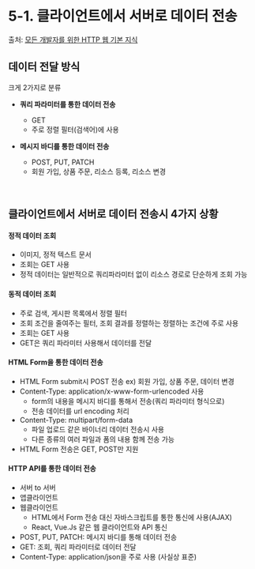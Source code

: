 # 5-1. 클라이언트에서 서버로 데이터 전송 
 
 출처: [모든 개발자를 위한 HTTP 웹 기본 지식](https://www.inflearn.com/course/http-%EC%9B%B9-%EB%84%A4%ED%8A%B8%EC%9B%8C%ED%81%AC/dashboard)
 
## 데이터 전달 방식

 크게 2가지로 분류
 
 * **쿼리 파라미터를 통한 데이터 전송**
     * GET
     * 주로 정렬 필터(검색어)에 사용
  
 * **메시지 바디를 통한 데이터 전송**
     * POST, PUT, PATCH
     * 회원 가입, 상품 주문, 리소스 등록, 리소스 변경

<br>

 ## 클라이언트에서 서버로 데이터 전송시 4가지 상황
 
  #### 정적 데이터 조회
  
   * 이미지, 정적 텍스트 문서
   * 조회는 GET 사용
   * 정적 데이터는 일반적으로 쿼리파라미터 없이 리소스 경로로 단순하게 조회 가능
   
  #### 동적 데이터 조회
  
   * 주로 검색, 게시판 목록에서 정렬 필터
   * 조회 조건을 줄여주는 필터, 조회 결과를 정렬하는 정렬하는 조건에 주로 사용
   * 조회는 GET 사용
   * GET은 쿼리 파라미터 사용해서 데이터를 전달
   
  #### HTML Form을 통한 데이터 전송
  
   * HTML Form submit시 POST 전송 ex) 회원 가입, 상품 주문, 데이터 변경
   * Content-Type: application/x-www-form-urlencoded 사용
     * form의 내용을 메시지 바디를 통해서 전송(쿼리 파라미터 형식으로)
     * 전송 데이터를 url encoding 처리
   * Content-Type: multipart/form-data
     * 파일 업로드 같은 바이너리 데이터 전송시 사용
     * 다른 종류의 여러 파일과 폼의 내용 함께 전송 가능
   * HTML Form 전송은 GET, POST만 지원

  #### HTTP API를 통한 데이터 전송
  
   * 서버 to 서버
   * 앱클라이언트
   * 웹클라이언트
     * HTML에서 Form 전송 대신 자바스크립트를 통한 통신에 사용(AJAX)
     * React, Vue.Js 같은 웹 클라이언트와 API 통신
   * POST, PUT, PATCH: 메시지 바디를 통해 데이터 전송
   * GET: 조회, 쿼리 파라미터로 데이터 전달
   * Content-Type: application/json을 주로 사용 (사실상 표준)
  
